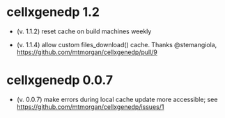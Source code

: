 # cellxgenedp 1.2

* (v. 1.1.2) reset cache on build machines weekly

* (v. 1.1.4) allow custom files_download() cache. Thanks @stemangiola,
  https://github.com/mtmorgan/cellxgenedp/pull/9

# cellxgenedp 0.0.7

* (v. 0.0.7) make errors during local cache update more accessible;
  see https://github.com/mtmorgan/cellxgenedp/issues/1
